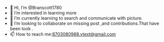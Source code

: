 - 👋 Hi, I’m @Branscott1780
- 👀 I’m interested in learning more 
- 🌱 I’m currently learning to search and communicate with picture.
- 💞️ I’m looking to collaborate on missing post ,and contributions.That have been took .
- 📫 How to reach me:8703080988.vtext@gmail.com

<!---
Branscott1780/Branscott1780 is a ✨ special ✨ repository because its `README.md` (this file) appears on your GitHub profile.
You can click the Preview link to take a look at your changes.
--->
